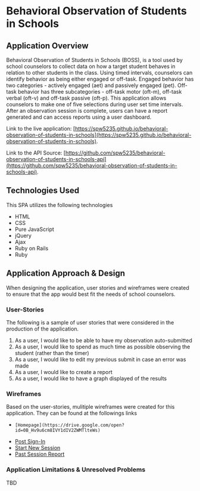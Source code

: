 # Behavioral Observation of Students in Schools

## Application Overview

Behavioral Observation of Students in Schools (BOSS), is a tool used by school counselors to collect data on how a target student behaves in relation to other students in the class.  Using timed intervals, counselors can identify behavior as being either engaged or off-task.  Engaged behavior has two categories - actively engaged (aet) and passively engaged (pet).  Off-task behavior has three subcategories - off-task motor (oft-m), off-task verbal (oft-v) and off-task passive (oft-p).  This application allows counselors to make one of five selections during user set time intervals.  After an observation session is complete, users can have a report generated and can access reports using a user dashboard.

Link to the live application: [https://spw5235.github.io/behavioral-observation-of-students-in-schools](https://spw5235.github.io/behavioral-observation-of-students-in-schools).

Link to the API Source: [https://github.com/spw5235/behavioral-observation-of-students-in-schools-api](https://github.com/spw5235/behavioral-observation-of-students-in-schools-api).

## Technologies Used

This SPA utilizes the following technologies

-   HTML
-   CSS
-   Pure JavaScript
-   jQuery
-   Ajax
-   Ruby on Rails
-   Ruby

## Application Approach & Design

When designing the application, user stories and wireframes were created to ensure that the app would best fit the needs of school counselors.

### User-Stories
The following is a sample of user stories that were considered in the production of the application.

1. As a user, I would like to be able to have my observation auto-submitted
2. As a user, I would like to spend as much time as possible observing the student (rather than the timer)
3. As a user, I would like to edit my previous submit in case an error was made
4. As a user, I would like to create a report
5. As a user, I would like to have a graph displayed of the results

### Wireframes
Based on the user-stories, mulitiple wireframes were created for this application.  They can be found at the followings links

-     [Homepage](https://drive.google.com/open?id=0B_Hv9u6cm8IVY1dIV2ZWMTlteWs)
-   [Post Sign-In ](https://drive.google.com/open?id=0B_Hv9u6cm8IVUU9rb0hoMnpudlk)
-   [Start New Session ](https://drive.google.com/open?id=0B_Hv9u6cm8IVeXA2NWtsek00UVk)
-   [Past Session Report ](https://drive.google.com/open?id=0B_Hv9u6cm8IVR2loY054dkJHV1U)

### Application Limitations & Unresolved Problems

TBD
